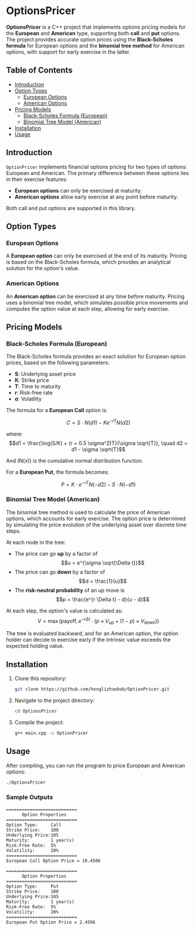 
# OptionsPricer

**OptionsPricer** is a C++ project that implements options pricing models for the **European** and **American** type, supporting both **call** and **put** options. The project provides accurate option prices using the **Black-Scholes formula** for European options and the **binomial tree method** for American options, with support for early exercise in the latter.

## Table of Contents
- [Introduction](#introduction)
- [Option Types](#option-types)
  - [European Options](#european-options)
  - [American Options](#american-options)
- [Pricing Models](#pricing-models)
  - [Black-Scholes Formula (European)](#black-scholes-formula-european)
  - [Binomial Tree Model (American)](#binomial-tree-model-american)
- [Installation](#installation)
- [Usage](#usage)

## Introduction
`OptionPricer` implements financial options pricing for two types of options: European and American. The primary difference between these options lies in their exercise features:
- **European options** can only be exercised at maturity.
- **American options** allow early exercise at any point before maturity.

Both call and put options are supported in this library.

## Option Types

### European Options
A **European option** can only be exercised at the end of its maturity. Pricing is based on the Black-Scholes formula, which provides an analytical solution for the option's value.

### American Options
An **American option** can be exercised at any time before maturity. Pricing uses a binomial tree model, which simulates possible price movements and computes the option value at each step, allowing for early exercise.

## Pricing Models

### Black-Scholes Formula (European)
The Black-Scholes formula provides an exact solution for European option prices, based on the following parameters:
- **S**: Underlying asset price
- **K**: Strike price
- **T**: Time to maturity
- **r**: Risk-free rate
- **σ**: Volatility

The formula for a **European Call** option is:

$$
C = S \cdot N(d1) - K e^{-rT} N(d2)
$$

where: $$d1 = \frac{\log(S/K) + (r + 0.5 \sigma^2)T}{\sigma \sqrt{T}}, \quad d2 = d1 - \sigma \sqrt{T}$$

And \(N(x)\) is the cumulative normal distribution function.

For a **European Put**, the formula becomes:

$$
P = K \cdot e^{-rT} N(-d2) - S \cdot N(-d1)
$$

### Binomial Tree Model (American)
The binomial tree method is used to calculate the price of American options, which accounts for early exercise. The option price is determined by simulating the price evolution of the underlying asset over discrete time steps.

At each node in the tree:
- The price can go **up** by a factor of $$u = e^{\sigma \sqrt{\Delta t}}$$
- The price can go **down** by a factor of $$d = \frac{1}{u}$$
- The **risk-neutral probability** of an up move is $$p = \frac{e^{r \Delta t} - d}{u - d}$$

At each step, the option's value is calculated as: $$V = \max(\text{payoff}, e^{-r \Delta t}\cdot ( p \times V_{\text{up}} + (1 - p) \times V_{\text{down}}))$$

The tree is evaluated backward, and for an American option, the option holder can decide to exercise early if the intrinsic value exceeds the expected holding value.

## Installation
1. Clone this repository:
   ```bash
   git clone https://github.com/honglizhaobob/OptionPricer.git
   ```
2. Navigate to the project directory:
   ```bash
   cd OptionsPricer
   ```
3. Compile the project:
   ```bash
   g++ main.cpp -o OptionPricer
   ```

## Usage
After compiling, you can run the program to price European and American options:

```bash
./OptionsPricer
```

### Sample Outputs
```
===========================
      Option Properties     
===========================
Option Type:     Call
Strike Price:    100
Underlying Price:105
Maturity:        1 year(s)
Risk-Free Rate:  5%
Volatility:      20%
===========================
European Call Option Price = 10.4506

===========================
      Option Properties     
===========================
Option Type:     Put
Strike Price:    100
Underlying Price:105
Maturity:        1 year(s)
Risk-Free Rate:  5%
Volatility:      20%
===========================
European Put Option Price = 2.4596
```
